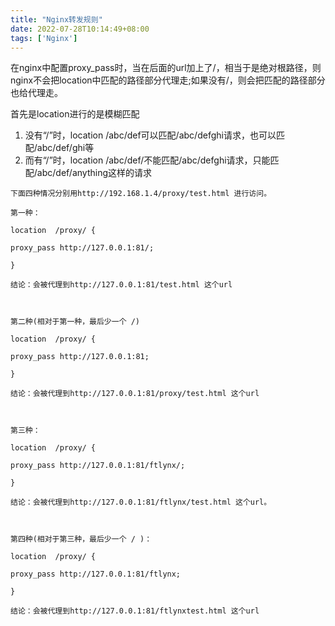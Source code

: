 ```yaml
---
title: "Nginx转发规则"
date: 2022-07-28T10:14:49+08:00
tags: ['Nginx']
---
```


在nginx中配置proxy_pass时，当在后面的url加上了/，相当于是绝对根路径，则nginx不会把location中匹配的路径部分代理走;如果没有/，则会把匹配的路径部分也给代理走。 

 首先是location进行的是模糊匹配

1. 没有“/”时，location /abc/def可以匹配/abc/defghi请求，也可以匹配/abc/def/ghi等
2. 而有“/”时，location /abc/def/不能匹配/abc/defghi请求，只能匹配/abc/def/anything这样的请求


```shell
下面四种情况分别用http://192.168.1.4/proxy/test.html 进行访问。

第一种：

location  /proxy/ {

proxy_pass http://127.0.0.1:81/;

}

结论：会被代理到http://127.0.0.1:81/test.html 这个url

 

第二种(相对于第一种，最后少一个 /)

location  /proxy/ {

proxy_pass http://127.0.0.1:81;

}

结论：会被代理到http://127.0.0.1:81/proxy/test.html 这个url

 

第三种：

location  /proxy/ {

proxy_pass http://127.0.0.1:81/ftlynx/;

}

结论：会被代理到http://127.0.0.1:81/ftlynx/test.html 这个url。

 

第四种(相对于第三种，最后少一个 / )：

location  /proxy/ {

proxy_pass http://127.0.0.1:81/ftlynx;

}

结论：会被代理到http://127.0.0.1:81/ftlynxtest.html 这个url
```

